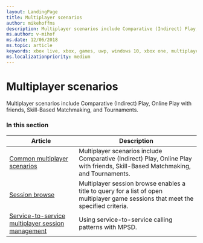 ```yaml
---
layout: LandingPage
title: Multiplayer scenarios
author: mikehoffms
description: Multiplayer scenarios include Comparative (Indirect) Play, Online Play with friends, Skill-Based Matchmaking, and Tournaments.
ms.author: v-mihof
ms.date: 12/06/2018
ms.topic: article
keywords: xbox live, xbox, games, uwp, windows 10, xbox one, multiplayer
ms.localizationpriority: medium
---
```


# Multiplayer scenarios

Multiplayer scenarios include Comparative (Indirect) Play, Online Play with friends, Skill-Based Matchmaking, and Tournaments.


### In this section

| Article | Description |
|---------|-------------|
| [Common multiplayer scenarios](common-multiplayer-scenarios.md) | Multiplayer scenarios include Comparative (Indirect) Play, Online Play with friends, Skill-Based Matchmaking, and Tournaments. |
| [Session browse](session-browse.md) | Multiplayer session browse enables a title to query for a list of open multiplayer game sessions that meet the specified criteria. |
| [Service-to-service multiplayer session management](service-to-service.md) | Using service-to-service calling patterns with MPSD. |

